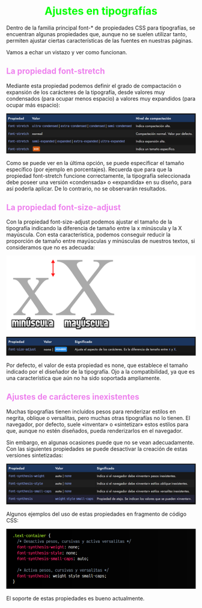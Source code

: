 # <span style="color:lime"><center>Ajustes en tipografías</center></span>

Dentro de la familia principal font-* de propiedades CSS para tipografías, se encuentran algunas propiedades que, aunque no se suelen utilizar tanto, permiten ajustar ciertas características de las fuentes en nuestras páginas.

Vamos a echar un vistazo y ver como funcionan.

## <span style="color:violet">La propiedad font-stretch</span>
Mediante esta propiedad podemos definir el grado de compactación o expansión de los carácteres de la tipografía, desde valores muy condensados (para ocupar menos espacio) a valores muy expandidos (para ocupar más espacio):

![alt text](./imagenes-ajustes-en-tipografias/image.png)

Como se puede ver en la última opción, se puede especificar el tamaño específico (por ejemplo en porcentajes). Recuerda que para que la propiedad font-stretch funcione correctamente, la tipografía seleccionada debe poseer una versión «condensada» o «expandida» en su diseño, para así poderla aplicar. De lo contrario, no se observarán resultados.

## <span style="color:violet">La propiedad font-size-adjust</span>
Con la propiedad font-size-adjust podemos ajustar el tamaño de la tipografía indicando la diferencia de tamaño entre la x minúscula y la X mayúscula. Con esta característica, podemos conseguir reducir la proporción de tamaño entre mayúsculas y minúsculas de nuestros textos, si consideramos que no es adecuada:

![alt text](./imagenes-ajustes-en-tipografias/font-size-adjust.png)

![alt text](./imagenes-ajustes-en-tipografias/image-1.png)

Por defecto, el valor de esta propiedad es none, que establece el tamaño indicado por el diseñador de la tipografía. Ojo a la compatibilidad, ya que es una característica que aún no ha sido soportada ampliamente.

## <span style="color:violet">Ajustes de carácteres inexistentes</span>
Muchas tipografías tienen incluidos pesos para renderizar estilos en negrita, oblique o versalitas, pero muchas otras tipografías no lo tienen. El navegador, por defecto, suele «inventar» o «sintetizar» estos estilos para que, aunque no estén diseñados, pueda renderizarlos en el navegador.

Sin embargo, en algunas ocasiones puede que no se vean adecuadamente. Con las siguientes propiedades se puede desactivar la creación de estas versiones sintetizadas:

![alt text](./imagenes-ajustes-en-tipografias/image-2.png)

Algunos ejemplos del uso de estas propiedades en fragmento de código CSS:

![alt text](./imagenes-ajustes-en-tipografias/image-3.png)

El soporte de estas propiedades es bueno actualmente.